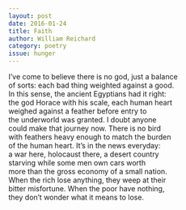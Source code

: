 ```yaml
---
layout: post 
date: 2016-01-24
title: Faith
author: William Reichard
category: poetry
issue: hunger
---
```

I’ve come to believe there is no god, just a balance  
of sorts: each bad thing weighted against a good.  
In this sense, the ancient Egyptians had it right:  
the god Horace with his scale, each human heart  
weighed against a feather before entry to  
the underworld was granted. I doubt anyone  
could make that journey now. There is no bird  
with feathers heavy enough to match the burden  
of the human heart. It’s in the news everyday:  
a war here, holocaust there, a desert country  
starving while some men own cars worth  
more than the gross economy of a small nation.  
When the rich lose anything, they weep at their  
bitter misfortune. When the poor have nothing,  
they don’t wonder what it means to lose.